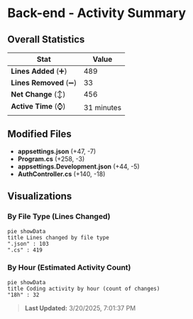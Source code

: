 # Back-end - Activity Summary 

## Overall Statistics

| Stat                   | Value                                                             |
| ---------------------- | ----------------------------------------------------------------- |
| **Lines Added** (➕)   | 489                                          |
| **Lines Removed** (➖) | 33                                        |
| **Net Change** (↕)    | 456                |
| **Active Time** (⌚)   | 31 minutes |


## Modified Files
- **appsettings.json** (+47, -7)
- **Program.cs** (+258, -3)
- **appsettings.Development.json** (+44, -5)
- **AuthController.cs** (+140, -18)

## Visualizations

### By File Type (Lines Changed)

```mermaid
pie showData
title Lines changed by file type
".json" : 103
".cs" : 419
```

### By Hour (Estimated Activity Count)

```mermaid
pie showData
title Coding activity by hour (count of changes)
"18h" : 32
```


> **Last Updated:** 3/20/2025, 7:01:37 PM